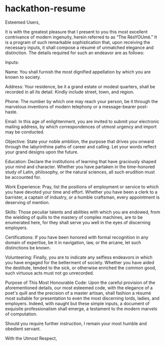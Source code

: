 # hackathon-resume


Esteemed Users,

It is with the greatest pleasure that I present to you this most excellent contrivance of modern ingenuity, herein referred to as “The RésYOUmé.” It is a program of such remarkable sophistication that, upon receiving the necessary inputs, it shall compose a résumé of unmatched elegance and distinction. The details required for such an endeavor are as follows:

Inputs:

Name:
You shall furnish the most dignified appellation by which you are known to society.

Address:
Your residence, be it a grand estate or modest quarters, shall be recorded in all its detail. Kindly include street, town, and region.

Phone:
The number by which one may reach your person, be it through the marvelous inventions of modern telephony or a message-bearer post-haste.

Email:
In this age of enlightenment, you are invited to submit your electronic mailing address, by which correspondences of utmost urgency and import may be conducted.

Objective:
State your noble ambition, the purpose that drives you onward through the labyrinthine paths of career and calling. Let your words reflect your grand designs upon the future.

Education:
Declare the institutions of learning that have graciously shaped your mind and character. Whether you have partaken in the time-honored study of Latin, philosophy, or the natural sciences, all such erudition must be accounted for.

Work Experience:
Pray, list the positions of employment or service to which you have devoted your time and effort. Whether you have been a clerk to a barrister, a captain of industry, or a humble craftsman, every appointment is deserving of mention.

Skills:
Those peculiar talents and abilities with which you are endowed, from the wielding of quills to the mastery of complex machines, are to be enumerated here, for they shall serve you well in the eyes of discerning employers.

Certifications:
If you have been honored with formal recognition in any domain of expertise, be it in navigation, law, or the arcane, let such distinctions be known.

Volunteering:
Finally, you are to indicate any selfless endeavors in which you have engaged for the betterment of society. Whether you have aided the destitute, tended to the sick, or otherwise enriched the common good, such virtuous acts must not go unrecorded.

Purpose of This Most Honourable Code:
Upon the careful provision of the aforementioned details, our most esteemed code, with the elegance of a poet's quill and the precision of a master artisan, shall fashion a résumé most suitable for presentation to even the most discerning lords, ladies, and employers. Indeed, with naught but these simple inputs, a document of exquisite professionalism shall emerge, a testament to the modern marvels of computation.

Should you require further instruction, I remain your most humble and obedient servant.

With the Utmost Respect,

